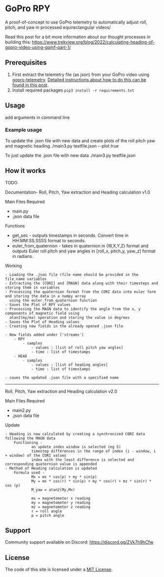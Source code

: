 # GoPro RPY

A proof-of-concept to use GoPro telemetry to automatically adjust roll, pitch, and yaw in processed equirectangular videos/

Read this post for a bit more information about our thought processes in building this: https://www.trekview.org/blog/2022/calculating-heading-of-gopro-video-using-gpmf-part-1/

## Prerequisites

1. First extract the telemetry file (as json) from your GoPro video using [gopro-telemetry](https://github.com/JuanIrache/gopro-telemetry/). [Detailed instructions about how to do this can be found in this post](https://www.trekview.org/blog/2022/gopro-telemetry-exporter-getting-started/).
2. Install required packages `pip3 install -r requirements.txt`

## Usage

add arguments in command line


### Example usage

To update the .json file with new data and create plots of the roll pitch yaw and magnetic heading 
./main3.py testfile.json --plot true

To just update the .json file with new data
./main3.py testfile.json

## How it works

TODO

Documentation-
Roll, Pitch, Yaw extraction and Heading calculation
v1.0

Main Files Required
- main.py
- .json data file

Functions

- get_sec - 			outputs timestamps in seconds. Convert time in HH:MM:SS.SSSS format to seconds.
- euler_from_quaternion - 	takes in quaternion in (W,X,Y,Z) format and outputs Euler roll pitch and 
				yaw angles in [roll_x, pitch_y, yaw_z] format in radians.

Working

	- Loading the .json file (file name should be provided in the file_name variables
	- Extracting the [CORI] and [MAGN] data along with their timesteps and storing them in variables
	- Processing the quaternion format from the CORI data into euler form and storing the data in a numpy array
  	  using the euler_from_quaternion function
	- Saves the Plot of RPY values
	- Processing the MAGN data to identify the angle from the x, y components of magnetic field using
	  atan2(my/mx) operation and storing the value in degrees
	- Saves the Plot of Heading values
	- Creating new fields in the already opened .json file

	- New fields added under ['streams']
		- RPY
			- samples
				- values : [list of roll pitch yaw angles]
				- time : list of timestamps
		- HEAD
			- samples
				- values : [list of heading angles]
				- time : list of timestamps
	
	- saves the updated .json file with a specified name
_________________________________________________________________________________________________________________

Roll, Pitch, Yaw extraction and Heading calculation
v2.0

Main Files Required
- main2.py
- .json data file

Update

	- Heading is now calculated by creating a synchronized CORI data following the MAGN data
		Functioning - 
				an update index window is selected (eg 5)
				timestep differences in the range of index (i - window, i + window) of the CORI values
				index with the least difference is selected and corresponding quaternion value is appended
	- Method of Heading calculation is updated
		Formula used - 
				Mx = mx * cos(p) + my * sin(p)
				My = mx * cos(r) * sin(p) + my * cos(r) + mz * sin(r) * cos (p)
				M_yaw = atan2(My,Mx)

				mx = magnetometer x reading
				my = magnetometer y reading
				mz = magnetometer z reading
				r = roll angle
				p = pitch angle

## Support

Community support available on Discord: https://discord.gg/ZVk7h9hCfw

## License

The code of this site is licensed under a [MIT License](/LICENSE).
